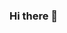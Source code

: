 ### Hi there 👋

<!--
**PongsathornUtsa/PongsathornUtsa** is a ✨ _special_ ✨ repository because its `README.md` (this file) appears on your GitHub profile.

Here are some ideas to get you started:

- 🔭 Bachelor of Engineering Program in Electrical Engineering (Communication Engineering – English Program)
-->
